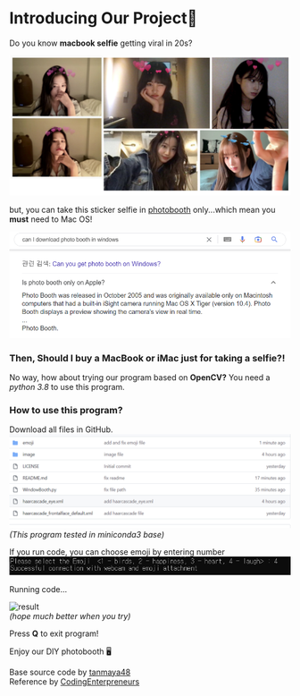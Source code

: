 # Introducing Our Project👋

 
 Do you know **macbook selfie** getting viral in 20s?
   
![selfies](image/selfie.png)


 but, you can take this sticker selfie in [photobooth](https://support.apple.com/ko-kr/guide/photo-booth/welcome/mac) only...which mean you **must** need to Mac OS!  
   
![search](image/google.png)

### Then, Should I buy a MacBook or iMac just for taking a selfie?!
  
  
 No way, how about trying our program based on **OpenCV?**
 You need a *python 3.8* to use this program.

### How to use this program?

Download all files in GitHub.  
![github](image/github.png)
*(This program tested in miniconda3 base)*

If you run code, you can choose emoji by entering number  
![select](image/select.png)

Running code...  
  

![result](image/result.png)  
*(hope much better when you try)*

  
Press **Q** to exit program!  
  

Enjoy our DIY photobooth 🖥  

  


Base source code by [tanmaya48](https://github.com/tanmaya48/OpenCV-puts-glasses-on-face)  
Reference by [CodingEnterpreneurs](https://www.youtube.com/watch?v=HZ3mhgbjtRU)
